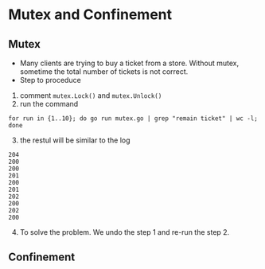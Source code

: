 # Mutex and Confinement

## Mutex
- Many clients are trying to buy a ticket from a store. Without mutex, sometime the total number of tickets is not correct.
- Step to proceduce
1. comment `mutex.Lock()` and `mutex.Unlock()`
2. run the command

  ```
  for run in {1..10}; do go run mutex.go | grep "remain ticket" | wc -l; done
  ```
3. the restul will be similar to the log

```
204
200
200
201
200
201
202
200
202
200
```

4. To solve the problem. We undo the step 1 and re-run the step 2.


## Confinement
